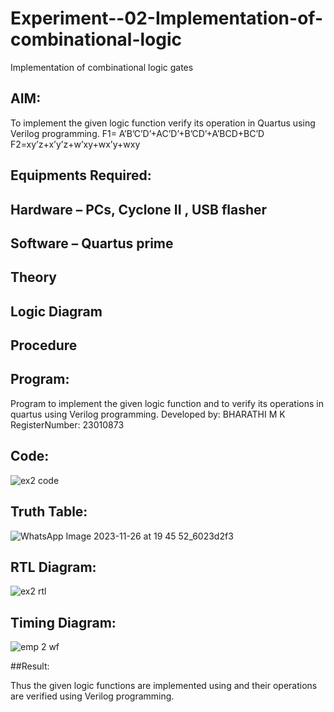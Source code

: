 # Experiment--02-Implementation-of-combinational-logic
Implementation of combinational logic gates
 
## AIM:
To implement the given logic function verify its operation in Quartus using Verilog programming.
 F1= A’B’C’D’+AC’D’+B’CD’+A’BCD+BC’D
F2=xy’z+x’y’z+w’xy+wx’y+wxy
 
 
 
## Equipments Required:
## Hardware – PCs, Cyclone II , USB flasher
## Software – Quartus prime


## Theory
 

## Logic Diagram
## Procedure
## Program:
Program to implement the given logic function and to verify its operations in quartus using Verilog programming.
Developed by: BHARATHI M K 
RegisterNumber: 23010873 
## Code:
![ex2 code](https://github.com/BHARATHI20MK/Experiment--02-Implementation-of-combinational-logic-/assets/147474125/5eb7c850-2e9b-4294-8a04-b0a3ddf28505)

## Truth Table:
![WhatsApp Image 2023-11-26 at 19 45 52_6023d2f3](https://github.com/BHARATHI20MK/Experiment--02-Implementation-of-combinational-logic-/assets/147474125/c73f7c84-0b7e-4685-a3b7-007b3ec743fc)

## RTL Diagram:
![ex2 rtl](https://github.com/BHARATHI20MK/Experiment--02-Implementation-of-combinational-logic-/assets/147474125/dbfee3ec-b99f-4d55-8140-610d83269fa7)

## Timing Diagram:
![emp 2 wf](https://github.com/BHARATHI20MK/Experiment--02-Implementation-of-combinational-logic-/assets/147474125/1284c6c2-674d-4075-9063-edcf487a033d)

##Result:

Thus the given logic functions are implemented using  and their operations are verified using Verilog programming.
